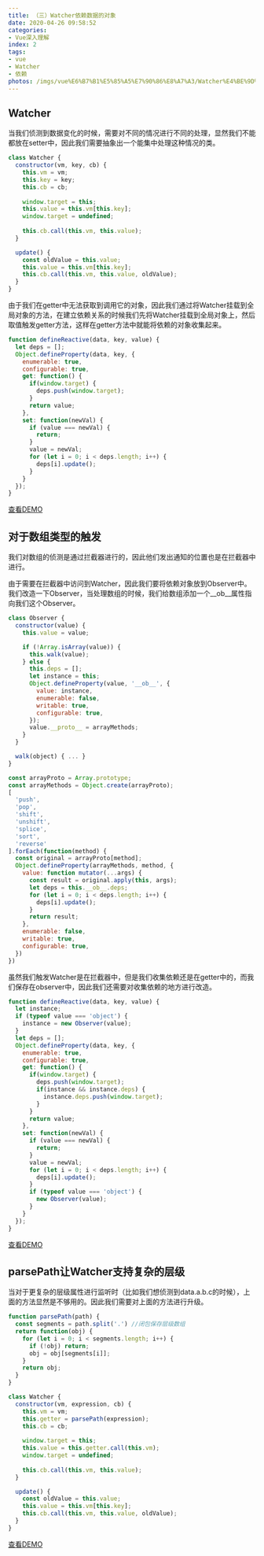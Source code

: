 ```yaml
---
title: （三）Watcher依赖数据的对象
date: 2020-04-26 09:58:52
categories:
- Vue深入理解
index: 2
tags:
- vue
- Watcher
- 依赖
photos: /imgs/vue%E6%B7%B1%E5%85%A5%E7%90%86%E8%A7%A3/Watcher%E4%BE%9D%E8%B5%96%E6%95%B0%E6%8D%AE%E7%9A%84%E5%AF%B9%E8%B1%A1.jpg
---
```

## Watcher

当我们侦测到数据变化的时候，需要对不同的情况进行不同的处理，显然我们不能都放在setter中，因此我们需要抽象出一个能集中处理这种情况的类。

<!--more-->

``` javascript
class Watcher {
  constructor(vm, key, cb) {
    this.vm = vm;
    this.key = key;
    this.cb = cb;
    
    window.target = this;
    this.value = this.vm[this.key];
    window.target = undefined;
    
    this.cb.call(this.vm, this.value);
  }

  update() {
    const oldValue = this.value;
    this.value = this.vm[this.key];
    this.cb.call(this.vm, this.value, oldValue);
  }
}
```
由于我们在getter中无法获取到调用它的对象，因此我们通过将Watcher挂载到全局对象的方法，在建立依赖关系的时候我们先将Watcher挂载到全局对象上，然后取值触发getter方法，这样在getter方法中就能将依赖的对象收集起来。
``` javascript
function defineReactive(data, key, value) {
  let deps = [];
  Object.defineProperty(data, key, {
    enumerable: true,
    configurable: true,
    get: function() {
      if(window.target) {
        deps.push(window.target);
      }
      return value;
    },
    set: function(newVal) {
      if (value === newVal) {
        return;
      }
      value = newVal;
      for (let i = 0; i < deps.length; i++) {
        deps[i].update();
      }
    }
  });
}
```
[查看DEMO](/demo/vue%E6%B7%B1%E5%85%A5%E7%90%86%E8%A7%A3/Watcher%E4%BE%9D%E8%B5%96%E6%95%B0%E6%8D%AE%E7%9A%84%E5%AF%B9%E8%B1%A11.html)

## 对于数组类型的触发

我们对数组的侦测是通过拦截器进行的，因此他们发出通知的位置也是在拦截器中进行。

由于需要在拦截器中访问到Watcher，因此我们要将依赖对象放到Observer中。我们改造一下Observer，当处理数组的时候，我们给数组添加一个\__ob__属性指向我们这个Observer。

``` javascript
class Observer {
  constructor(value) {
    this.value = value;

    if (!Array.isArray(value)) {
      this.walk(value);
    } else {
      this.deps = [];
      let instance = this;
      Object.defineProperty(value, '__ob__', {
        value: instance,
        enumerable: false,
        writable: true,
        configurable: true,
      });
      value.__proto__ = arrayMethods;
    }
  }

  walk(object) { ... }
}

const arrayProto = Array.prototype;
const arrayMethods = Object.create(arrayProto);
[
  'push',
  'pop',
  'shift',
  'unshift',
  'splice',
  'sort',
  'reverse'
].forEach(function(method) {
  const original = arrayProto[method];
  Object.defineProperty(arrayMethods, method, {
    value: function mutator(...args) {
      const result = original.apply(this, args);
      let deps = this.__ob__.deps;
      for (let i = 0; i < deps.length; i++) {
        deps[i].update();
      }
      return result;
    },
    enumerable: false,
    writable: true,
    configurable: true,
  })
})
```
虽然我们触发Watcher是在拦截器中，但是我们收集依赖还是在getter中的，而我们保存在observer中，因此我们还需要对收集依赖的地方进行改造。
``` javascript
function defineReactive(data, key, value) {
  let instance;
  if (typeof value === 'object') {
    instance = new Observer(value);
  }
  let deps = [];
  Object.defineProperty(data, key, {
    enumerable: true,
    configurable: true,
    get: function() {
      if(window.target) {
        deps.push(window.target);
        if(instance && instance.deps) {
          instance.deps.push(window.target);
        }
      }
      return value;
    },
    set: function(newVal) {
      if (value === newVal) {
        return;
      }
      value = newVal;
      for (let i = 0; i < deps.length; i++) {
        deps[i].update();
      }
      if (typeof value === 'object') {
        new Observer(value);
      }
    }
  });
}
```
[查看DEMO](/demo/vue%E6%B7%B1%E5%85%A5%E7%90%86%E8%A7%A3/Watcher%E4%BE%9D%E8%B5%96%E6%95%B0%E6%8D%AE%E7%9A%84%E5%AF%B9%E8%B1%A12.html)

## parsePath让Watcher支持复杂的层级
当对于更复杂的层级属性进行监听时（比如我们想侦测到data.a.b.c的时候），上面的方法显然是不够用的。因此我们需要对上面的方法进行升级。
``` javascript
function parsePath(path) {
  const segments = path.split('.') //闭包保存层级数组
  return function(obj) {
    for (let i = 0; i < segments.length; i++) {
      if (!obj) return;
      obj = obj[segments[i]];
    }
    return obj;
  }
}

class Watcher {
  constructor(vm, expression, cb) {
    this.vm = vm;
    this.getter = parsePath(expression);
    this.cb = cb;
    
    window.target = this;
    this.value = this.getter.call(this.vm);
    window.target = undefined;
    
    this.cb.call(this.vm, this.value);
  }

  update() {
    const oldValue = this.value;
    this.value = this.vm[this.key];
    this.cb.call(this.vm, this.value, oldValue);
  }
}
```
[查看DEMO](/demo/vue%E6%B7%B1%E5%85%A5%E7%90%86%E8%A7%A3/Watcher%E4%BE%9D%E8%B5%96%E6%95%B0%E6%8D%AE%E7%9A%84%E5%AF%B9%E8%B1%A13.html)
